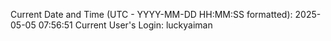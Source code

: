 Current Date and Time (UTC - YYYY-MM-DD HH:MM:SS formatted): 2025-05-05 07:56:51
Current User's Login: luckyaiman
